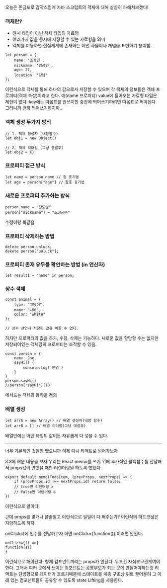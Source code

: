 오늘은 뜬금포로 갑작스럽게 자바 스크립트의 객체에 대해 샅샅히 파헤쳐보겠다!

### 객체란? 
- 원시 타입이 아닌 객체 타입의 자료형
- 여러가지 값을 동시에 저장할 수 있는 자료형을 의미
- 객체를 이용하면 현실세계에 존재하는 어떤 사물이나 개념을 표현하기 용이함.

```
let person = {
    name: '조상민',
    nickname: '킹상민',
    age: 27,
    location: '강남'
};
```
이런식으로 객체를 통해 하나의 값으로서 저장할 수 있으며 각 객체의 정보들은 객체 프로퍼티(객체 속성)이라고 한다. 예(name 프로퍼티)
value에 들어오는 자료형 타입은 제한이 없다.
key에는 따옴표를 안쓰지만 중간에 띄어쓰기하려면 따옴표로 써야된다.
그러니까 괜히 띄어쓰기하지마...

### 객체 생성 두가지 방식

```
// 1. 객체 생성자 (내장함수)
let obj1 = new Object()

// 2. 객체 리터럴 (그냥 중괄호)
let obj2 = {}
```

### 프로퍼티 접근 방식

```
let name = person.name // 점 표기법
let age = person["age"] // 괄호 표기법
```

### 새로운 프로퍼티 추가하는 방식

```
person.name = "정도령"
person["nickname"] = "조선군주"
```
수정이랑 똑같음 

### 프로퍼티 삭제하는 방법

```
delete person.unluck;
dekete person["unluck"];
```

### 프로퍼티 존재 유무를 확인하는 방법 (in 연산자)

```
let result1 = "name" in person;
```


### 상수 객체

```
const animal = {
    type: "고양이",
    name: "나비",
    color: "white"
};

// 상수 선언시 저장된 값을 바꿀 수 없다.
```
하지만 프로퍼티의 값을 추가, 수정, 삭제는 가능하다.
새로운 값을 할당할 수는 없지만 저장되어있는 객체값의 프로퍼티는 조작할 수 있음.

``` 
const person = {
    name: Joe,
    sayHi() {
        console.log('안녕')
    }
}
person.sayHi()
//person["sayHi"]()0
```

메서드는 객체의 동작을 정의

### 배열 생성

```
let arrA = new Array() // 배열 생성자(내장 함수)
let arrB = [] // 배열 리터럴(그냥 대괄호)
```
배열안에는 어떤 타입의 값이든 자유롭게 다 넣을 수 있다.


-----

너무 기본적인 것들만 했으니까 이제 다시 리액트로 넘어가보자

3.3에 배운 내용을 보자
우리는 React.memo를 쓰기 위해 추가적인 콜백함수를 전달해서 props값이 변했을 때만 리렌더링을 하도록 했었다.

```
export default memo(TodoItem, (prevProps, nextProps) => {
    if (prevProps.id !== nextProps.id) return false;
    // true면 리렌더링 x
    // false면 리렌더링 o
})
```
이런식으로 말이다.

근데 props를 몇개나 쓸줄알고 이런식으로 일일이 다 써주는가? 이런식의 하드코딩은 지양하도록 하자.

onClick시에 인수를 전달하고자 하면 onClick={function()} 이러면 안된다.
```
onClick={() =>{
function(1)}
}
```
이런식으로 해야된다.
형제 컴포넌트끼리는 props가 안된다. 무조건 자식부모관계여야한다.
그래서 여러 곳에서 쓰이는 컴포넌트는 공통부모가 되는 곳에 만들어야하는것
리액트는 단방향으로 데이터가 흐르기때문에 스테이트를 계층 구조상 위로 끌어올려 그 아래 있는 컴포넌트들이 공유할 수 있도록 state Lifting을 사용한다.